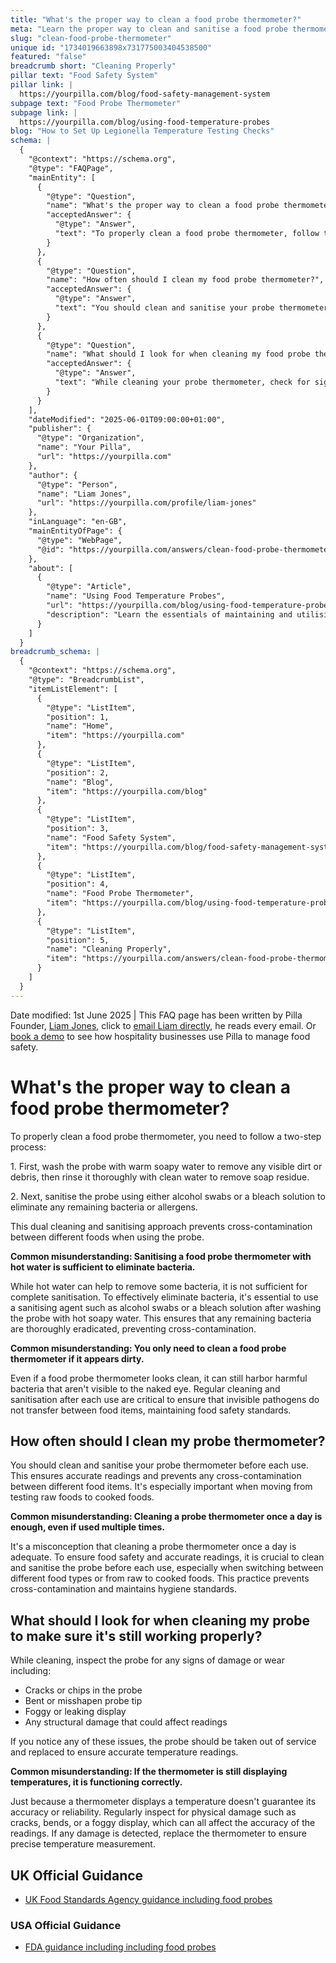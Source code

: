 ```yaml
---
title: "What's the proper way to clean a food probe thermometer?"
meta: "Learn the proper way to clean and sanitise a food probe thermometer to prevent cross-contamination and ensure accurate temperature readings. Inspect for damage during cleaning."
slug: "clean-food-probe-thermometer"
unique id: "1734019663898x731775003404538500"
featured: "false"
breadcrumb short: "Cleaning Properly"
pillar text: "Food Safety System"
pillar link: |
  https://yourpilla.com/blog/food-safety-management-system
subpage text: "Food Probe Thermometer"
subpage link: |
  https://yourpilla.com/blog/using-food-temperature-probes
blog: "How to Set Up Legionella Temperature Testing Checks"
schema: |
  {
    "@context": "https://schema.org",
    "@type": "FAQPage",
    "mainEntity": [
      {
        "@type": "Question",
        "name": "What's the proper way to clean a food probe thermometer?",
        "acceptedAnswer": {
          "@type": "Answer",
          "text": "To properly clean a food probe thermometer, follow this two-step process: (1) Wash the probe with warm soapy water to remove any visible dirt or debris, then rinse with clean water to eliminate soap residue. (2) Sanitise the probe using alcohol swabs or a bleach solution to remove any remaining bacteria or allergens. This method ensures the thermometer is sufficiently cleaned and sanitised, preventing cross-contamination between different foods."
        }
      },
      {
        "@type": "Question",
        "name": "How often should I clean my food probe thermometer?",
        "acceptedAnswer": {
          "@type": "Answer",
          "text": "You should clean and sanitise your probe thermometer before each use to ensure accurate readings and avoid cross-contamination between different foods, particularly when transitioning from raw to cooked foods. This practice is essential for maintaining food safety and hygiene standards."
        }
      },
      {
        "@type": "Question",
        "name": "What should I look for when cleaning my food probe thermometer to make sure it's still working properly?",
        "acceptedAnswer": {
          "@type": "Answer",
          "text": "While cleaning your probe thermometer, check for signs of damage such as cracks, chips, bends, a foggy or leaking display, or any other structural damage that could impair its readings. If any issues are detected, replace the thermometer promptly to ensure it provides reliable and accurate temperature measurements."
        }
      }
    ],
    "dateModified": "2025-06-01T09:00:00+01:00",
    "publisher": {
      "@type": "Organization",
      "name": "Your Pilla",
      "url": "https://yourpilla.com"
    },
    "author": {
      "@type": "Person",
      "name": "Liam Jones",
      "url": "https://yourpilla.com/profile/liam-jones"
    },
    "inLanguage": "en-GB",
    "mainEntityOfPage": {
      "@type": "WebPage",
      "@id": "https://yourpilla.com/answers/clean-food-probe-thermometer"
    },
    "about": [
      {
        "@type": "Article",
        "name": "Using Food Temperature Probes",
        "url": "https://yourpilla.com/blog/using-food-temperature-probes",
        "description": "Learn the essentials of maintaining and utilising food probe thermometers effectively for food safety."
      }
    ]
  }
breadcrumb_schema: |
  {
    "@context": "https://schema.org",
    "@type": "BreadcrumbList",
    "itemListElement": [
      {
        "@type": "ListItem",
        "position": 1,
        "name": "Home",
        "item": "https://yourpilla.com"
      },
      {
        "@type": "ListItem",
        "position": 2,
        "name": "Blog",
        "item": "https://yourpilla.com/blog"
      },
      {
        "@type": "ListItem",
        "position": 3,
        "name": "Food Safety System",
        "item": "https://yourpilla.com/blog/food-safety-management-system"
      },
      {
        "@type": "ListItem",
        "position": 4,
        "name": "Food Probe Thermometer",
        "item": "https://yourpilla.com/blog/using-food-temperature-probes"
      },
      {
        "@type": "ListItem",
        "position": 5,
        "name": "Cleaning Properly",
        "item": "https://yourpilla.com/answers/clean-food-probe-thermometer"
      }
    ]
  }
---
```


Date modified: 1st June 2025 | This FAQ page has been written by Pilla Founder, [Liam Jones](https://yourpilla.com/profile/liam-jones), click to [email Liam directly](https://mailto:liam@yourpilla.com/), he reads every email. Or [book a demo](https://calendly.com/pilla/demo) to see how hospitality businesses use Pilla to manage food safety.

# What's the proper way to clean a food probe thermometer?

To properly clean a food probe thermometer, you need to follow a two-step process:

1\. First, wash the probe with warm soapy water to remove any visible dirt or debris, then rinse it thoroughly with clean water to remove soap residue.

2\. Next, sanitise the probe using either alcohol swabs or a bleach solution to eliminate any remaining bacteria or allergens.

This dual cleaning and sanitising approach prevents cross-contamination between different foods when using the probe.

**Common misunderstanding: Sanitising a food probe thermometer with hot water is sufficient to eliminate bacteria.**

While hot water can help to remove some bacteria, it is not sufficient for complete sanitisation. To effectively eliminate bacteria, it's essential to use a sanitising agent such as alcohol swabs or a bleach solution after washing the probe with hot soapy water. This ensures that any remaining bacteria are thoroughly eradicated, preventing cross-contamination.

**Common misunderstanding: You only need to clean a food probe thermometer if it appears dirty.**

Even if a food probe thermometer looks clean, it can still harbor harmful bacteria that aren't visible to the naked eye. Regular cleaning and sanitisation after each use are critical to ensure that invisible pathogens do not transfer between food items, maintaining food safety standards.

## How often should I clean my probe thermometer?

You should clean and sanitise your probe thermometer before each use. This ensures accurate readings and prevents any cross-contamination between different food items. It's especially important when moving from testing raw foods to cooked foods.

**Common misunderstanding: Cleaning a probe thermometer once a day is enough, even if used multiple times.**

It's a misconception that cleaning a probe thermometer once a day is adequate. To ensure food safety and accurate readings, it is crucial to clean and sanitise the probe before each use, especially when switching between different food types or from raw to cooked foods. This practice prevents cross-contamination and maintains hygiene standards.

## What should I look for when cleaning my probe to make sure it's still working properly?

While cleaning, inspect the probe for any signs of damage or wear including:

-   Cracks or chips in the probe
-   Bent or misshapen probe tip
-   Foggy or leaking display
-   Any structural damage that could affect readings

If you notice any of these issues, the probe should be taken out of service and replaced to ensure accurate temperature readings.

**Common misunderstanding: If the thermometer is still displaying temperatures, it is functioning correctly.**

Just because a thermometer displays a temperature doesn't guarantee its accuracy or reliability. Regularly inspect for physical damage such as cracks, bends, or a foggy display, which can all affect the accuracy of the readings. If any damage is detected, replace the thermometer to ensure precise temperature measurement.

## UK Official Guidance

-   [UK Food Standards Agency guidance including food probes](https://www.food.gov.uk/safety-hygiene/cooking-your-food)

### USA Official Guidance

-   [FDA guidance including including food probes](https://www.fda.gov/food/buy-store-serve-safe-food/refrigerator-thermometers-cold-facts-about-food-safety?utm_source=chatgpt.com)